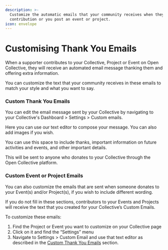 ```yaml
---
description: >-
  Customize the automatic emails that your community receives when they make a
  contribution or you post an event or project.
icon: envelope
---
```


# Customising Thank You Emails

When a supporter contributes to your Collective, Project or Event on Open Collective, they will receive an automated email message thanking them and offering extra information.

You can customize the text that your community receives in these emails to match your style and what you want to say.

### Custom Thank You Emails

You can edit the email message sent by your Collective by navigating to your Collective's Dashboard > Settings > Custom emails.&#x20;

Here you can use our text editor to compose your message. You can also add images if you wish.

You can use this space to include thanks, important information on future activities and events, and other important details.

This will be sent to anyone who donates to your Collective through the Open Collective platform.

### Custom Event or Project Emails

You can also customize the emails that are sent when someone donates to your Event(s) and/or Project(s), if you wish to include different wording.

If you do not fill in these sections, contributors to your Events and Projects will receive the text that you created for your Collective’s Custom Emails.

To customize these emails:

1. Find the Project or Event you want to customize on your Collective page
2. Click on it and find the “Settings” menu
3. Navigate to Settings > Custom Email and use that text editor as described in the [Custom Thank You Emails](customising-thank-you-emails.md#custom-thank-you-emails) section.
